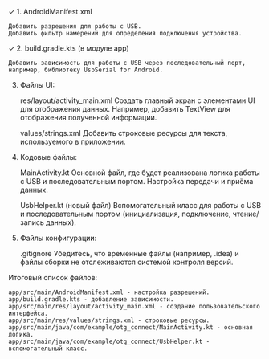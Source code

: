 ✓ 1. AndroidManifest.xml

    Добавить разрешения для работы с USB.
    Добавить фильтр намерений для определения подключения устройства.

✓ 2. build.gradle.kts (в модуле app)

    Добавить зависимость для работы с USB через последовательный порт, например, библиотеку UsbSerial for Android.

3. Файлы UI:

    res/layout/activity_main.xml
        Создать главный экран с элементами UI для отображения данных.
        Например, добавить TextView для отображения полученной информации.

    values/strings.xml
        Добавить строковые ресурсы для текста, используемого в приложении.

4. Кодовые файлы:

    MainActivity.kt
        Основной файл, где будет реализована логика работы с USB и последовательным портом.
        Настройка передачи и приёма данных.

    UsbHelper.kt (новый файл)
        Вспомогательный класс для работы с USB и последовательным портом (инициализация, подключение, чтение/запись данных).

5. Файлы конфигурации:

    .gitignore
        Убедитесь, что временные файлы (например, .idea) и файлы сборки не отслеживаются системой контроля версий.

Итоговый список файлов:

    app/src/main/AndroidManifest.xml - настройка разрешений.
    app/build.gradle.kts - добавление зависимости.
    app/src/main/res/layout/activity_main.xml - создание пользовательского интерфейса.
    app/src/main/res/values/strings.xml - строковые ресурсы.
    app/src/main/java/com/example/otg_connect/MainActivity.kt - основная логика.
    app/src/main/java/com/example/otg_connect/UsbHelper.kt - вспомогательный класс.
